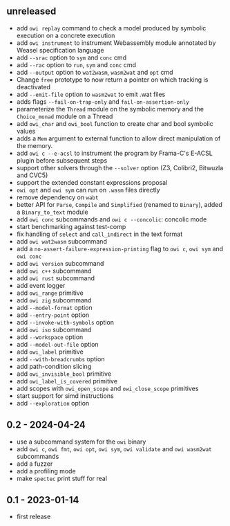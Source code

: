 ## unreleased

- add `owi replay` command to check a model produced by symbolic execution on a concrete execution
- add `owi instrument` to instrument Webassembly module annotated by Weasel specification language
- add `--srac` option to `sym` and `conc` cmd
- add `--rac` option to `run`, `sym` and `conc` cmd
- add `--output` option to `wat2wasm`, `wasm2wat` and `opt` cmd
- Change `free` prototype to now return a pointer on which tracking is deactivated
- add `--emit-file` option to `wasm2wat` to emit .wat files
- adds flags `--fail-on-trap-only` and `fail-on-assertion-only`
- parameterize the `Thread` module on the symbolic memory and the `Choice_monad` module on a Thread
- add `owi_char` and `owi_bool` function to create char and bool symbolic values
- adds a `Mem` argument to external function to allow direct manipulation of the memory.
- add `owi c --e-acsl` to instrument the program by Frama-C's E-ACSL plugin before subsequent steps
- support other solvers through the `--solver` option (Z3, Colibri2, Bitwuzla and CVC5)
- support the extended constant expressions proposal
- `owi opt` and `owi sym` can run on `.wasm` files directly
- remove dependency on `wabt`
- better API for `Parse`, `Compile` and `Simplified` (renamed to `Binary`), added a `Binary_to_text` module
- add `owi conc` subcommands and `owi c --concolic`: concolic mode
- start benchmarking against test-comp
- fix handling of `select` and `call_indirect` in the text format
- add `owi wat2wasm` subcommand
- add a `no-assert-failure-expression-printing` flag to `owi c`, `owi sym` and `owi conc`
- add `owi version` subcommand
- add `owi c++` subcommand
- add `owi rust` subcommand
- add event logger
- add `owi_range` primitive
- add `owi zig` subcommand
- add `--model-format` option
- add `--entry-point` option
- add `--invoke-with-symbols` option
- add `owi iso` subcommand
- add `--workspace` option
- add `--model-out-file` option
- add `owi_label` primitive
- add `--with-breadcrumbs` option
- add path-condition slicing
- add `owi_invisible_bool` primitive
- add `owi_label_is_covered` primitive
- add scopes with `owi_open_scope` and `owi_close_scope` primitives
- start support for simd instructions
- add `--exploration` option

## 0.2 - 2024-04-24

- use a subcommand system for the `owi` binary
- add `owi c`, `owi fmt`, `owi opt`, `owi sym`, `owi validate` and `owi wasm2wat` subcommands
- add a fuzzer
- add a profiling mode
- make `spectec` print stuff for real

## 0.1 - 2023-01-14

- first release
